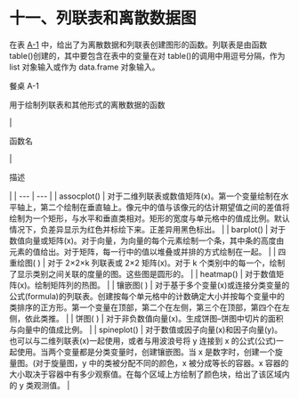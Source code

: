 # 十一、列联表和离散数据图

在表 [A-1](#Tab1) 中，给出了为离散数据和列联表创建图形的函数。列联表是由函数 table()创建的，其中要包含在表中的变量在对 table()的调用中用逗号分隔，作为 list 对象输入或作为 data.frame 对象输入。

餐桌 A-1

用于绘制列联表和其他形式的离散数据的函数

<colgroup><col class="tcol1 align-left"> <col class="tcol2 align-left"></colgroup> 
| 

函数名

 | 

描述

 |
| --- | --- |
| assocplot() | 对于二维列联表或数值矩阵(x)。第一个变量绘制在水平轴上，第二个绘制在垂直轴上。像元中的值与该像元的估计期望值之间的差值将绘制为一个矩形，与水平和垂直类相对。矩形的宽度与单元格中的值成比例。默认情况下，负差异显示为红色并标绘下来。正差异用黑色标出。 |
| barplot() | 对于数值向量或矩阵(x)。对于向量，为向量的每个元素绘制一个条，其中条的高度由元素的值给出。对于矩阵，每一行中的值以堆叠或并排的方式绘制在一起。 |
| 四重绘图( ) | 对于 2×2×k 列联表或 2×2 矩阵(x)。对于 k 个类别中的每一个，绘制了显示类别之间关联的度量的图。这些图是圆形的。 |
| heatmap() | 对于数值矩阵(x)。绘制矩阵列的热图。 |
| 镶嵌图( ) | 对于基于多个变量(x)或连接分类变量的公式(formula)的列联表。创建按每个单元格中的计数确定大小并按每个变量中的类排序的正方形。第一个变量在顶部，第二个在左侧，第三个在顶部，第四个在左侧，依此类推。 |
| 饼图( ) | 对于非负数值向量(x)。生成饼图–饼图中切片的面积与向量中的值成比例。 |
| spineplot() | 对于数值或因子向量(x)和因子向量(y)。也可以与二维列联表(x)一起使用，或者与用波浪号将 y 连接到 x 的公式(公式)一起使用。当两个变量都是分类变量时，创建镶嵌图。当 x 是数字时，创建一个旋量图。(对于旋量图，y 中的类被分配不同的颜色，x 被分成等长的容器。x 容器的大小取决于容器中有多少观察值。在每个区域上方绘制了颜色块，给出了该区域内的 y 类观测值。 |